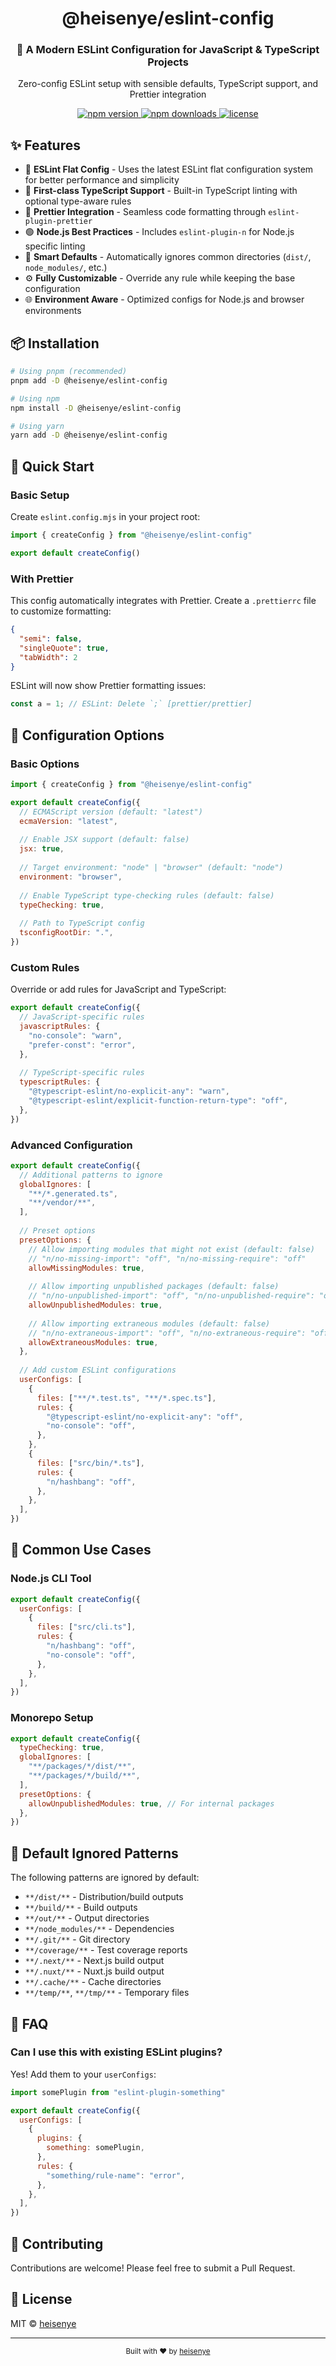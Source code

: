 <h1 align="center">@heisenye/eslint-config</h1>
<div align="center">
  <h3>🎯 A Modern ESLint Configuration for JavaScript & TypeScript Projects</h3>
  <p>Zero-config ESLint setup with sensible defaults, TypeScript support, and Prettier integration</p>

  <a href="https://www.npmjs.com/package/@heisenye/eslint-config">
    <img src="https://img.shields.io/npm/v/@heisenye/eslint-config?style=flat-square&color=brightgreen" alt="npm version">
  </a>
  <a href="https://www.npmjs.com/package/@heisenye/eslint-config">
    <img src="https://img.shields.io/npm/dm/@heisenye/eslint-config?style=flat-square&color=blue" alt="npm downloads">
  </a>
  <a href="https://github.com/heisenye/eslint-config/blob/main/LICENSE">
    <img src="https://img.shields.io/npm/l/@heisenye/eslint-config?style=flat-square&color=yellow" alt="license">
  </a>
</div>

## ✨ Features

- 🚀 **ESLint Flat Config** - Uses the latest ESLint flat configuration system for better performance and simplicity
- 📘 **First-class TypeScript Support** - Built-in TypeScript linting with optional type-aware rules
- 💅 **Prettier Integration** - Seamless code formatting through `eslint-plugin-prettier`
- 🟢 **Node.js Best Practices** - Includes `eslint-plugin-n` for Node.js specific linting
- 🎯 **Smart Defaults** - Automatically ignores common directories (`dist/`, `node_modules/`, etc.)
- ⚙️ **Fully Customizable** - Override any rule while keeping the base configuration
- 🌐 **Environment Aware** - Optimized configs for Node.js and browser environments

## 📦 Installation

```bash
# Using pnpm (recommended)
pnpm add -D @heisenye/eslint-config

# Using npm
npm install -D @heisenye/eslint-config

# Using yarn
yarn add -D @heisenye/eslint-config
```

## 🚀 Quick Start

### Basic Setup

Create `eslint.config.mjs` in your project root:

```js
import { createConfig } from "@heisenye/eslint-config"

export default createConfig()
```

### With Prettier

This config automatically integrates with Prettier. Create a `.prettierrc` file to customize formatting:

```json
{
  "semi": false,
  "singleQuote": true,
  "tabWidth": 2
}
```

ESLint will now show Prettier formatting issues:

```js
const a = 1; // ESLint: Delete `;` [prettier/prettier]
```

## 📖 Configuration Options

### Basic Options

```js
import { createConfig } from "@heisenye/eslint-config"

export default createConfig({
  // ECMAScript version (default: "latest")
  ecmaVersion: "latest",
  
  // Enable JSX support (default: false)
  jsx: true,
  
  // Target environment: "node" | "browser" (default: "node")
  environment: "browser",
  
  // Enable TypeScript type-checking rules (default: false)
  typeChecking: true,
  
  // Path to TypeScript config 
  tsconfigRootDir: ".",
})
```

### Custom Rules

Override or add rules for JavaScript and TypeScript:

```js
export default createConfig({
  // JavaScript-specific rules
  javascriptRules: {
    "no-console": "warn",
    "prefer-const": "error",
  },
  
  // TypeScript-specific rules
  typescriptRules: {
    "@typescript-eslint/no-explicit-any": "warn",
    "@typescript-eslint/explicit-function-return-type": "off",
  },
})
```

### Advanced Configuration

```js
export default createConfig({
  // Additional patterns to ignore
  globalIgnores: [
    "**/*.generated.ts",
    "**/vendor/**",
  ],
  
  // Preset options
  presetOptions: {
    // Allow importing modules that might not exist (default: false)
    // "n/no-missing-import": "off", "n/no-missing-require": "off"
    allowMissingModules: true,
    
    // Allow importing unpublished packages (default: false)
    // "n/no-unpublished-import": "off", "n/no-unpublished-require": "off"
    allowUnpublishedModules: true,
    
    // Allow importing extraneous modules (default: false)
    // "n/no-extraneous-import": "off", "n/no-extraneous-require": "off"
    allowExtraneousModules: true,
  },
  
  // Add custom ESLint configurations
  userConfigs: [
    {
      files: ["**/*.test.ts", "**/*.spec.ts"],
      rules: {
        "@typescript-eslint/no-explicit-any": "off",
        "no-console": "off",
      },
    },
    {
      files: ["src/bin/*.ts"],
      rules: {
        "n/hashbang": "off",
      },
    },
  ],
})
```

## 🎯 Common Use Cases

### Node.js CLI Tool

```js
export default createConfig({
  userConfigs: [
    {
      files: ["src/cli.ts"],
      rules: {
        "n/hashbang": "off",
        "no-console": "off",
      },
    },
  ],
})
```

### Monorepo Setup

```js
export default createConfig({
  typeChecking: true,
  globalIgnores: [
    "**/packages/*/dist/**",
    "**/packages/*/build/**",
  ],
  presetOptions: {
    allowUnpublishedModules: true, // For internal packages
  },
})
```

## 📝 Default Ignored Patterns

The following patterns are ignored by default:

- `**/dist/**` - Distribution/build outputs
- `**/build/**` - Build outputs
- `**/out/**` - Output directories
- `**/node_modules/**` - Dependencies
- `**/.git/**` - Git directory
- `**/coverage/**` - Test coverage reports
- `**/.next/**` - Next.js build output
- `**/.nuxt/**` - Nuxt.js build output
- `**/.cache/**` - Cache directories
- `**/temp/**`, `**/tmp/**` - Temporary files

## 🤔 FAQ

### Can I use this with existing ESLint plugins?

Yes! Add them to your `userConfigs`:

```js
import somePlugin from "eslint-plugin-something"

export default createConfig({
  userConfigs: [
    {
      plugins: {
        something: somePlugin,
      },
      rules: {
        "something/rule-name": "error",
      },
    },
  ],
})
```

## 🤝 Contributing

Contributions are welcome! Please feel free to submit a Pull Request.

## 📄 License

MIT © [heisenye](https://github.com/heisenye)

---

<div align="center">
  <sub>Built with ❤️ by <a href="https://github.com/heisenye">heisenye</a></sub>
</div>
